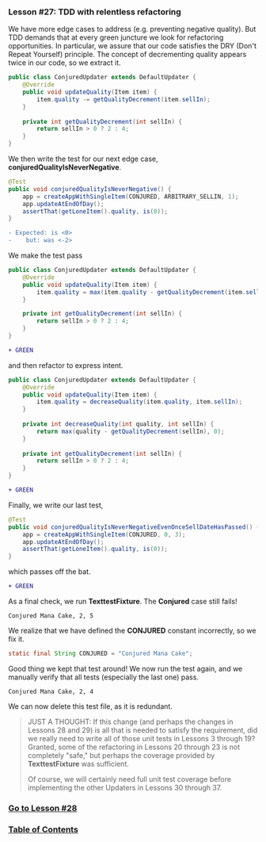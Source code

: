 ### Lesson #27: TDD with relentless refactoring
We have more edge cases to address (e.g. preventing negative quality).  But TDD demands that at every green juncture we look for refactoring opportunities.  In particular, we assure that our code satisfies the DRY (Don't Repeat Yourself) principle.  The concept of decrementing quality appears twice in our code, so we extract it.  

```java
public class ConjuredUpdater extends DefaultUpdater {
    @Override 
    public void updateQuality(Item item) {
        item.quality -= getQualityDecrement(item.sellIn);
    }
    
    private int getQualityDecrement(int sellIn) {
        return sellIn > 0 ? 2 : 4;
    }
}
```
We then write the test for our next edge case, **conjuredQualityIsNeverNegative**.  

```java
@Test
public void conjuredQualityIsNeverNegative() {	    
    app = createAppWithSingleItem(CONJURED, ARBITRARY_SELLIN, 1);
    app.updateAtEndOfDay();
    assertThat(getLoneItem().quality, is(0));
}
```
```diff
- Expected: is <0>
-    but: was <-2>
```
We make the test pass 
```java
public class ConjuredUpdater extends DefaultUpdater {
    @Override
    public void updateQuality(Item item) {
        item.quality = max(item.quality - getQualityDecrement(item.sellIn), 0);
    }

    private int getQualityDecrement(int sellIn) {
        return sellIn > 0 ? 2 : 4;
    }
}
```
```diff
+ GREEN
```
and then refactor to express intent.  
```java
public class ConjuredUpdater extends DefaultUpdater { 
    @Override 
    public void updateQuality(Item item) {
        item.quality = decreaseQuality(item.quality, item.sellIn);
    }
    
    private int decreaseQuality(int quality, int sellIn) {
        return max(quality - getQualityDecrement(sellIn), 0);
    }
    
    private int getQualityDecrement(int sellIn) {
        return sellIn > 0 ? 2 : 4;
    }
}
```
```diff
+ GREEN
```
Finally, we write our last test, 
```java
@Test
public void conjuredQualityIsNeverNegativeEvenOnceSellDateHasPassed() {
    app = createAppWithSingleItem(CONJURED, 0, 3);
    app.updateAtEndOfDay();
    assertThat(getLoneItem().quality, is(0));
}
```
which passes off the bat.
```diff
+ GREEN
```
As a final check, we run **TexttestFixture**.  The **Conjured** case still fails!
```
Conjured Mana Cake, 2, 5
```
We realize that we have defined the **CONJURED** constant incorrectly, so we fix it.
```java
static final String CONJURED = "Conjured Mana Cake";
```
Good thing we kept that test around!  We now run the test again,  and we manually verify that all tests (especially 
the last one) pass.  
```
Conjured Mana Cake, 2, 4
```
We can now delete this test file, as it is redundant.
> JUST A THOUGHT:  If this change (and perhaps the changes in Lessons 28 and 29) is all that is needed to satisfy the
> requirement, did we really need to write all of those unit tests in Lessons 3 through 19?  Granted, some of the
> refactoring in Lessons 20 through 23 is not completely "safe," but perhaps the coverage provided by 
> **TexttestFixture** was sufficient.
> 
> Of course, we will certainly need full unit test coverage before implementing the other Updaters in Lessons 30 
> through 37.

### [Go to Lesson #28](https://github.com/d215steinberg/GildedRose-Java/tree/Lesson%2328)
### [Table of Contents](https://github.com/d215steinberg/GildedRose-Java/blob/startPoint/Table%20of%20Contents.md)